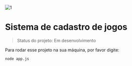 ![1](https://user-images.githubusercontent.com/95551669/201750234-52204b7b-c39c-4a3d-b5f6-fc08ec773de6.png)


# Sistema de cadastro de jogos

>Status do projeto: Em desenvolvimento

Para rodar esse projeto na sua máquina, por favor digite:

```
node app.js

